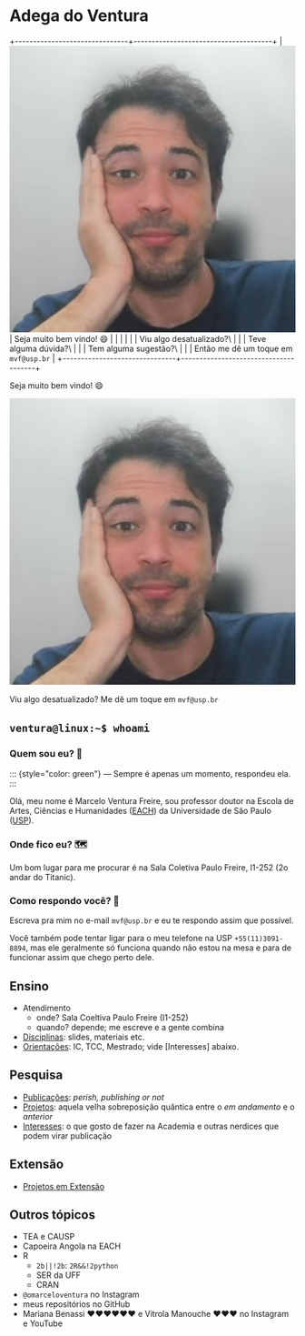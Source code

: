 # Adega do Ventura

+-------------------------------+--------------------------------------+
| ![Olá!](img/4x4-marcelo.jpeg) | Seja muito bem vindo! 😄             |
|                               |                                      |
|                               | Viu algo desatualizado?\             |
|                               | Teve alguma dúvida?\                 |
|                               | Tem alguma sugestão?\                |
|                               | Então me dê um toque em `mvf@usp.br` |
+-------------------------------+--------------------------------------+

Seja muito bem vindo! 😄

![Olá!](img/4x4-marcelo.jpeg)

Viu algo desatualizado? Me dê um toque em `mvf@usp.br`

## `ventura@linux:~$ whoami`

### Quem sou eu? 🤔

::: {style="color: green"}
— Sempre é apenas um momento, respondeu ela.
:::

Olá, meu nome é Marcelo Ventura Freire, sou professor doutor na Escola de Artes, Ciências e Humanidades ([EACH](https://www.each.usp.br)) da Universidade de São Paulo ([USP](https://www.usp.br)).

### Onde fico eu? 🗺

Um bom lugar para me procurar é na Sala Coletiva Paulo Freire, I1-252 (2o andar do Titanic).

### Como respondo você? 🤷

Escreva pra mim no e-mail `mvf@usp.br` e eu te respondo assim que possível.

Você também pode tentar ligar para o meu telefone na USP `+55(11)3091-8894`, mas ele geralmente só funciona quando não estou na mesa e para de funcionar assim que chego perto dele.

## Ensino

-   Atendimento
    -   onde? Sala Coeltiva Paulo Freire (I1-252)
    -   quando? depende; me escreve e a gente combina
-   [Disciplinas](disciplinas.md): slides, materiais etc.
-   [Orientações](orientações.md): IC, TCC, Mestrado; vide [Interesses] abaixo.

## Pesquisa

-   [Publicações](publicações.md): *perish, publishing or not*
-   [Projetos](projetos.md): aquela velha sobreposição quântica entre o *em andamento* e o *anterior*
-   [Interesses](interesses.md): o que gosto de fazer na Academia e outras nerdices que podem virar publicação

## Extensão

-   [Projetos em Extensão](extensão.md)

<!-- ## Cultura -->

<!-- ## Inovação -->

## Outros tópicos

-   TEA e CAUSP
-   Capoeira Angola na EACH
-   R
    -   `2b||!2b`: `2R&&!2python`
    -   SER da UFF
    -   CRAN
-   `@omarceloventura` no Instagram
-   meus repositórios no GitHub
-   Mariana Benassi ♥♥♥♥♥♥ e Vitrola Manouche ♥♥♥ no Instagram e YouTube

